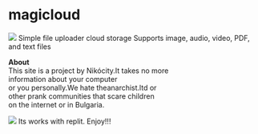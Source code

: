# magicloud
<img src="https://magicloud.bfgndryhtgiuuehhuihd.repl.co/cloud.png" />
Simple file uploader
cloud storage
Supports image, audio,
video, PDF, and text files

<b>About</b><br>
This site is a project by Nikócity.It takes no more<br>
information about your computer<br>
or you personally.We hate theanarchist.ltd or<br>
other prank communities that scare children<br>
on the internet or in Bulgaria.<br>

<img src="https://cdn.discordapp.com/attachments/1048680804257103954/1054540297239007272/image.png" />
Its works with replit. Enjoy!!!<br>
